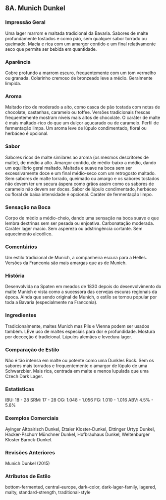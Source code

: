## 8A. Munich Dunkel

### Impressão Geral

Uma lager marrom e maltada tradicional da Bavaria. Sabores de malte profundamente tostados e como pão, sem qualquer sabor torrado ou queimado. Macia e rica com um amargor contido e um final relativamente seco que permite ser bebida em quantidade.

### Aparência

Cobre profundo a marrom escuro, frequentemente com um tom vermelho ou granada. Colarinho cremoso de bronzeado leve a médio. Geralmente limpida.

### Aroma

Maltado rico de moderado a alto, como casca de pão tostada com notas de chocolate, castanhas, caramelo ou toffee. Versões tradicionais frescas frequentemente mostram níveis mais altos de chocolate. O caráter de malte é mais maltado-rico do que um dulçor açucarado ou de caramelo. Perfil de fermentação limpa. Um aroma leve de lúpulo condimentado, floral ou herbáceo é opcional.

### Sabor

Sabores ricos de malte similares ao aroma (os mesmos descritores de malte), de médio a alto. Amargor contido, de médio-baixo a médio, dando um equilíbrio geral maltado. Maltada e suave na boca sem ser excessivamente doce e um final médio-seco com um retrogosto maltado. Sem sabores de malte torrado, queimado ou amargo e os sabores tostados não devem ter um secura áspera como grãos assim como os sabores de caramelo não devem ser doces. Sabor de lúpulo condimentado, herbáceo ou floral de baixa intensidade é opcional. Caráter de fermentação limpo.

### Sensação na Boca

Corpo de médio a médio-cheio, dando uma sensação na boca suave e que lembra dextrinas sem ser pesada ou enjoativa. Carbonatação moderada. Caráter lager macio. Sem aspereza ou adstringência cortante. Sem aquecimento alcoólico.

### Comentários

Um estilo tradicional de Munich, a companheira escura para a Helles. Versões da Franconia são mais amargas que as de Munich.

### História

Desenvolvida na Spaten em meados de 1830 depois do desenvolvimento do malte Munich e vista como a sucessora das cervejas escuras regionais da época. Ainda que sendo original de Munich, o estilo se tornou popular por toda a Bavaria (especialmente na Franconia).

### Ingredientes

Tradicionalmente, maltes Munich mas Pils e Vienna podem ser usados também. LEve uso de maltes especiais para dor e profundidade. Mostura por decocção é tradicional. Lúpulos alemães e levedura lager.

### Comparação de Estilo

Não é tão intensa em malte ou potente como uma Dunkles Bock. Sem os sabores mais torrados e frequentemente o amargor de lúpulo de uma Schwarzbier. Mais rica, centrada em malte e menos lupulada que uma Czech Dark Lager.

### Estatísticas

IBU: 18 - 28
SRM: 17 - 28
OG: 1.048 - 1.056
FG: 1.010 - 1.016
ABV: 4.5% - 5.6%

### Exemplos Comerciais

Ayinger Altbairisch Dunkel, Ettaler Kloster-Dunkel, Eittinger Urtyp Dunkel, Hacker-Pschorr Münchner Dunkel, Hofbräuhaus Dunkel, Weltenburger Kloster Barock-Dunkel.

### Revisões Anteriores

Munich Dunkel (2015)

### Atributos de Estilo

bottom-fermented, central-europe, dark-color, dark-lager-family, lagered, malty, standard-strength, traditional-style